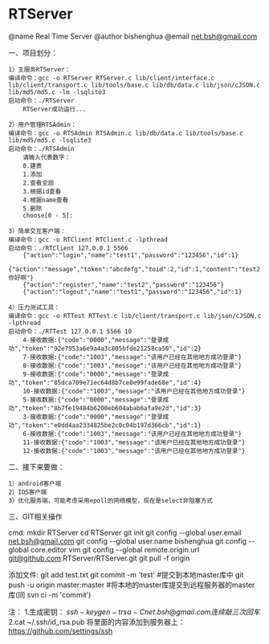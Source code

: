 RTServer
========

@name	Real Time Server
@author	bishenghua
@email	net.bsh@gmail.com


一、项目划分：

	1）主服务RTServer：
	编译命令：gcc -o RTServer RTServer.c lib/client/interface.c lib/client/transport.c lib/tools/base.c lib/db/data.c lib/json/cJSON.c lib/md5/md5.c -lm -lsqlite3
	启动命令：./RTServer
		RTServer成功运行...

	2）用户管理RTSAdmin：
	编译命令：gcc -o RTSAdmin RTSAdmin.c lib/db/data.c lib/tools/base.c lib/md5/md5.c -lsqlite3
	启动命令：./RTSAdmin 
		请输入代表数字：
		0.建表
		1.添加
		2.查看全部
		3.根据id查看
		4.根据name查看
		5.删除
		choose[0 - 5]:

	3）简单交互客户端：
	编译命令：gcc -o RTClient RTClient.c -lpthread
	启动命令：./RTClient 127.0.0.1 5566
		{"action":"login","name":"test1","password":"123456","id":1}
		{"action":"message","token":"abcdefg","toid":2,"id":1,"content":"test2你好啊"}
		{"action":"register","name":"test2","password":"123456"}
		{"action":"logout","name":"test1","password":"123456","id":1}

	4）压力测试工具：
	编译命令：gcc -o RTTest RTTest.c lib/client/transport.c lib/json/cJSON.c -lpthread
	启动命令：./RTTest 127.0.0.1 5566 10
		4-接收数据:{"code":"0000","message":"登录成功","token":"92e7953a6e9a4a3c805bfde21258ca50","id":2}
		7-接收数据:{"code":"1003","message":"该用户已经在其他地方成功登录"}
		8-接收数据:{"code":"1003","message":"该用户已经在其他地方成功登录"}
		9-接收数据:{"code":"0000","message":"登录成功","token":"85dca709e71ec64d8b7ce8e99fade68e","id":4}
		10-接收数据:{"code":"1003","message":"该用户已经在其他地方成功登录"}
		5-接收数据:{"code":"0000","message":"登录成功","token":"8b7fe19484b6200eb604abab6afa9e2d","id":3}
		3-接收数据:{"code":"0000","message":"登录成功","token":"e0dd4aa2334825be2c0c04b197d366cb","id":1}
		6-接收数据:{"code":"1003","message":"该用户已经在其他地方成功登录"}
		11-接收数据:{"code":"1003","message":"该用户已经在其他地方成功登录"}
		12-接收数据:{"code":"1003","message":"该用户已经在其他地方成功登录"}



二、接下来要做：

	1）android客户端
	2）IOS客户端
	3）优化服务端，可能考虑采用epoll的网络模型，现在是select非阻塞方式



三、GIT相关操作

cmd:
mkdir RTServer
cd RTServer
git init
git config --global user.email net.bsh@gmail.com
git config --global user.name bishenghua
git config --global core.editor vim
git config --global remote.origin.url git@github.com:RTServer/RTServer.git
git pull -f origin

添加文件:
git add test.txt
git commit -m 'test' #提交到本地master库中
git push -u origin master:master #将本地的master库提交到远程服务器的master库(同 svn ci -m 'commit')

注：
1.生成密钥：
$ssh-keygen -t rsa -C net.bsh@gmail.com
连续敲三次回车
2.$cat ~/.ssh/id_rsa.pub
将里面的内容添加到服务器上：https://github.com/settings/ssh

